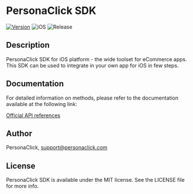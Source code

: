 # PersonaClick SDK

[![Version](https://img.shields.io/cocoapods/v/PersonaClick.svg?style=flat)](https://cocoapods.org/pods/PersonaClick)
![iOS](https://img.shields.io/badge/iOS-release)
![Release](https://img.shields.io/badge/release-blueviolet)

## Description

PersonaClick SDK for iOS platform - the wide toolset for eCommerce apps.  
This SDK can be used to integrate in your own app for iOS in few steps.

## Documentation

For detailed information on methods, please refer to the documentation available at the following link:

[Official API references](https://personaclick.atlassian.net/wiki/spaces/english/overview?mode=global)

## Author

PersonaClick, support@personaclick.com

## License

PersonaClick SDK is available under the MIT license. See the LICENSE file for more info.
